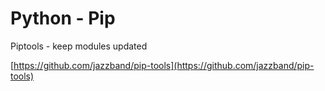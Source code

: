 # Python - Pip

Piptools - keep modules updated

[https://github.com/jazzband/pip-tools](https://github.com/jazzband/pip-tools)

